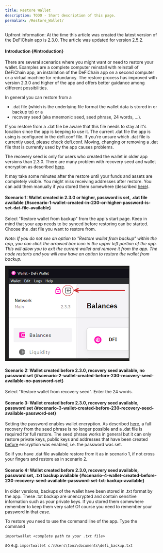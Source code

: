 ```yaml
---
title: Restore Wallet
description: TODO - Short description of this page.
permalink: /Restore_Wallet/
---
```


Upfront information: At the time this article was created the latest version of the DeFiChain app is 2.3.0. The article was updated for version 2.5.2.

#### Introduction {#introduction}

There are several scenarios where you might want or need to restore your wallet. Examples are a complete computer reinstall with reinstall of DeFiChain app, an installation of the DeFiChain app on a second computer or a virtual machine for redundancy. The restore process has improved with version 2.3.0 and higher of the app and offers better guidance among different possibilities.

In general you can restore from a

- .dat file (which is the underlying file format the wallet data is stored in or backup to) or a
- recovery seed (aka mnemonic seed, seed phrase, 24 words, ...).

If you restore from a .dat file be aware that this file needs to stay at it's location since the app is keeping to use it. The current .dat file the app is using is configured in the defi.conf file. If you're unsure which .dat file is currently used, please check defi.conf. Moving, changing or removing a .dat file that is currently used by the app causes problems.

The recovery seed is only for users who created the wallet in older app versions than 2.3.0. There are many problem with recovery seed and wallet encryption as described [here](./Wallet_Encryption.md).

It may take some minutes after the restore until your funds and assets are completely visible. You might miss receiving addresses after restore. You can add them manually if you stored them somewhere (described [here](./Create_address.md#Display_an_old_address_again)).

#### Scenario 1: Wallet created in 2.3.0 or higher, password is set, .dat file available {#scenario-1-wallet-created-in-230-or-higher-password-is-set-dat-file-available}

Select "Restore wallet from backup" from the app's start page. Keep in mind that your app needs to be synced before restoring can be started. Choose the .dat file you want to restore from.

*Note: If you do not see an option to "Restore wallet from backup" within the app, you can click the arrowed box icon in the upper left portion of the app. This will allow you to exit the current wallet and remove it from the app. The node restarts and you will now have an option to restore the wallet from backup.*



![](./../media/Remove_wallet.png)

#### Scenario 2: Wallet created before 2.3.0, recovery seed available, no password set {#scenario-2-wallet-created-before-230-recovery-seed-available-no-password-set}

Select "Restore wallet from recovery seed". Enter the 24 words.

#### Scenario 3: Wallet created before 2.3.0, recovery seed available, password set {#scenario-3-wallet-created-before-230-recovery-seed-available-password-set}

Setting the password enables wallet encryption. As described [here](./corrupt_salvage_failed.md), a full recovery from the seed phrase is no longer possible and a .dat file is required for full restore. The seed phrase works in general but it can only restore private keys, public keys and addresses that have been created <u>before</u> encryption was enabled, i.e. the password was set.

So if you have .dat file available restore from it as in scenario 1, if not cross your fingers and restore as in scenario 2.

#### Scenario 4: Wallet created before 2.3.0, recovery seed available, password set, .txt backup available {#scenario-4-wallet-created-before-230-recovery-seed-available-password-set-txt-backup-available}

In older versions, backups of the wallet have been stored in .txt format by the app. These .txt backup are unencrypted and contain sensitive information such as your private keys. If you stored them somewhere remember to keep them very safe! Of course you need to remember your password in that case.

To restore you need to use the command line of the app. Type the command

`importwallet `*`<complete path to your .txt file>`*

so e.g. `importwallet c:\Users\toni\documents\defi_backup.txt`

